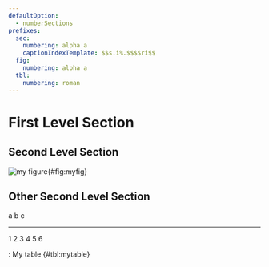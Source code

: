 ```yaml
---
defaultOption:
  - numberSections
prefixes:
  sec:
    numbering: alpha a
    captionIndexTemplate: $$s.i%.$$$$ri$$
  fig:
    numbering: alpha a
  tbl:
    numbering: roman
---
```


# First Level Section

## Second Level Section

![my figure](myfig.png){#fig:myfig}

## Other Second Level Section

a   b   c
--- --- ---
1   2   3
4   5   6

: My table {#tbl:mytable}
